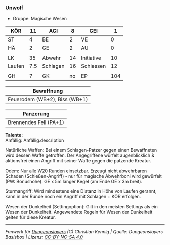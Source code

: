 ### Unwolf  
- Gruppe: Magische Wesen  

| KÖR | 11 | AGI | 8 | GEI | 1 |
| --- | --- | --- | --- | --- | --- |
| ST | 4 | BE | 2 | VE | 0 |
| HÄ | 2 | GE | 2 | AU | 0 |
|  |  |  |  |  |  |
| LK | 35 | Abwehr | 14 | Initiative | 10 |
| Laufen | 7.5 | Schlagen | 16 | Schiessen | 12 |
|  |  |  |  |  |  |
| GH | 7 | GK | no | EP | 104 |


| Bewaffnung |
| --- |
| Feuerodem (WB+2), Biss (WB+1) |


| Panzerung |
| --- |
| Brennendes Fell (PA+1) |


**Talente:**  
Anfällig: Anfällig.description

Natürliche Waffen: Bei einem Schlagen-Patzer gegen einen Bewaffneten wird dessen Waffe getroffen. Der Angegriffene würfelt augenblicklich & aktionsfrei einen Angriff mit seiner Waffe gegen die patzende Kreatur.

Odem: Nur alle W20 Runden einsetzbar. Erzeugt nicht abwehrbaren Schaden (Schießen-Angriff) - nur für magische Abwehrboni wird gewürfelt (PW: Bonushöhe). GE x 5m langer Kegel (am Ende GE x 3m breit).

Sturmangriff: Wird mindestens eine Distanz in Höhe von Laufen gerannt, kann in der Runde noch ein Angriff mit Schlagen + KÖR erfolgen.

Wesen der Dunkelheit (Settingoption): Gilt in den meisten Settings als ein Wesen der Dunkelheit. Angewendete Regeln für Wesen der Dunkelheit gelten für diese Kreatur.





___
*Fanwerk für [Dungeonslayers](https://www.dungeonslayers.net/) (C) Christian Kennig | Quelle: Dungeonslayers Basisbox | Lizenz: [CC-BY-NC-SA 4.0](https://creativecommons.org/licenses/by-nc-sa/4.0/deed.de)*